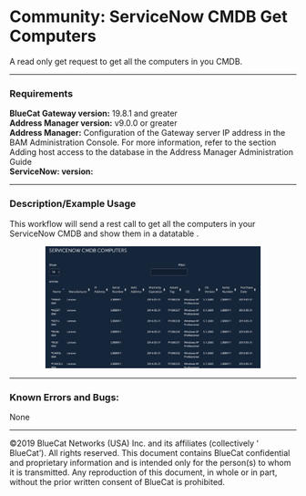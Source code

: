 # **Community: ServiceNow CMDB Get Computers**
A read only get request to get all the computers in you CMDB.
___

### Requirements
**BlueCat Gateway version:** 19.8.1 and greater <br/>
**Address Manager version:** v9.0.0 or greater <br/>
**Address Manager:**  Configuration of the Gateway server IP address in the BAM Administration Console. For more information, refer to the section Adding host access to the database in the Address Manager Administration Guide </br>
**ServiceNow: version:** </br>

___

### Description/Example Usage
This workflow will send a rest call to get all the computers in your ServiceNow CMDB and show them in a datatable . 


<p align="center">
  <img width="75%" height="75%" src="img/cmdb_computers.png">
</p>

___

### Known Errors and Bugs: 

None

___

©2019 BlueCat Networks (USA) Inc. and its affiliates (collectively ‘ BlueCat’). All rights reserved.
This document contains BlueCat confidential and proprietary information and is intended only for the person(s) to whom it is transmitted.
Any reproduction of this document, in whole or in part, without the prior written consent of BlueCat is prohibited.
